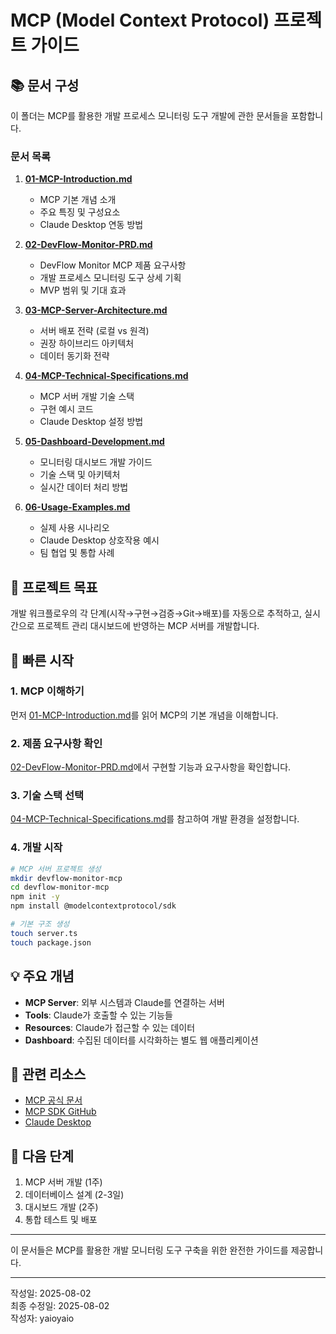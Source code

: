 # MCP (Model Context Protocol) 프로젝트 가이드

## 📚 문서 구성

이 폴더는 MCP를 활용한 개발 프로세스 모니터링 도구 개발에 관한 문서들을 포함합니다.

### 문서 목록

1. **[01-MCP-Introduction.md](./01-MCP-Introduction.md)**
   - MCP 기본 개념 소개
   - 주요 특징 및 구성요소
   - Claude Desktop 연동 방법

2. **[02-DevFlow-Monitor-PRD.md](./02-DevFlow-Monitor-PRD.md)**
   - DevFlow Monitor MCP 제품 요구사항
   - 개발 프로세스 모니터링 도구 상세 기획
   - MVP 범위 및 기대 효과

3. **[03-MCP-Server-Architecture.md](./03-MCP-Server-Architecture.md)**
   - 서버 배포 전략 (로컬 vs 원격)
   - 권장 하이브리드 아키텍처
   - 데이터 동기화 전략

4. **[04-MCP-Technical-Specifications.md](./04-MCP-Technical-Specifications.md)**
   - MCP 서버 개발 기술 스택
   - 구현 예시 코드
   - Claude Desktop 설정 방법

5. **[05-Dashboard-Development.md](./05-Dashboard-Development.md)**
   - 모니터링 대시보드 개발 가이드
   - 기술 스택 및 아키텍처
   - 실시간 데이터 처리 방법

6. **[06-Usage-Examples.md](./06-Usage-Examples.md)**
   - 실제 사용 시나리오
   - Claude Desktop 상호작용 예시
   - 팀 협업 및 통합 사례

## 🎯 프로젝트 목표

개발 워크플로우의 각 단계(시작→구현→검증→Git→배포)를 자동으로 추적하고, 실시간으로 프로젝트 관리 대시보드에 반영하는 MCP 서버를 개발합니다.

## 🚀 빠른 시작

### 1. MCP 이해하기
먼저 [01-MCP-Introduction.md](./01-MCP-Introduction.md)를 읽어 MCP의 기본 개념을 이해합니다.

### 2. 제품 요구사항 확인
[02-DevFlow-Monitor-PRD.md](./02-DevFlow-Monitor-PRD.md)에서 구현할 기능과 요구사항을 확인합니다.

### 3. 기술 스택 선택
[04-MCP-Technical-Specifications.md](./04-MCP-Technical-Specifications.md)를 참고하여 개발 환경을 설정합니다.

### 4. 개발 시작
```bash
# MCP 서버 프로젝트 생성
mkdir devflow-monitor-mcp
cd devflow-monitor-mcp
npm init -y
npm install @modelcontextprotocol/sdk

# 기본 구조 생성
touch server.ts
touch package.json
```

## 💡 주요 개념

- **MCP Server**: 외부 시스템과 Claude를 연결하는 서버
- **Tools**: Claude가 호출할 수 있는 기능들
- **Resources**: Claude가 접근할 수 있는 데이터
- **Dashboard**: 수집된 데이터를 시각화하는 별도 웹 애플리케이션

## 🔗 관련 리소스

- [MCP 공식 문서](https://modelcontextprotocol.io)
- [MCP SDK GitHub](https://github.com/modelcontextprotocol/sdk)
- [Claude Desktop](https://claude.ai/download)

## 📝 다음 단계

1. MCP 서버 개발 (1주)
2. 데이터베이스 설계 (2-3일)
3. 대시보드 개발 (2주)
4. 통합 테스트 및 배포

---

이 문서들은 MCP를 활용한 개발 모니터링 도구 구축을 위한 완전한 가이드를 제공합니다.

---

작성일: 2025-08-02  
최종 수정일: 2025-08-02  
작성자: yaioyaio